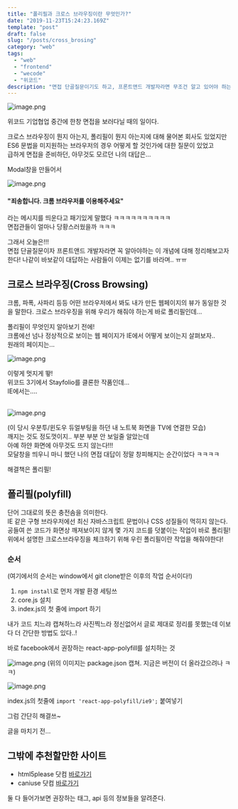 ```yaml
---
title: "폴리필과 크로스 브라우징이란 무엇인가?"
date: "2019-11-23T15:24:23.169Z"
template: "post"
draft: false
slug: "/posts/cross_brosing"
category: "web"
tags:
  - "web"
  - "frontend"
  - "wecode"
  - "위코드"
description: "면접 단골질문이기도 하고, 프론트앤드 개발자라면 무조건 알고 있어야 하는, 피할 수 없는 이 개념에 대해 미루고 미루다가 드디어 정리해보기로 결심했다."
---
```


![image.png](https://images.velog.io/post-images/dooreplay/2b5824e0-0db5-11ea-9b8e-afeb0eb247ad/image.png)

위코드 기업협업 중간에 한창 면접을 보러다닐 때의 일이다.<br />

크로스 브라우징이 뭔지 아는지, 폴리필이 뭔지 아는지에 대해 물어본 회사도 있었지만<br />
ES6 문법을 미지원하는 브라우저의 경우 어떻게 할 것인가에 대한 질문이 있었고<br />
급하게 면접을 준비하던, 아무것도 모르던 나의 대답은...

Modal창을 만들어서

![image.png](https://images.velog.io/post-images/dooreplay/a58f94f0-0dba-11ea-81e2-9390052735e1/image.png)

#### "죄송합니다. 크롬 브라우저를 이용해주세요"

라는 메시지를 띄운다고 패기있게 말했다 ㅋㅋㅋㅋㅋㅋㅋㅋㅋㅋ<br />
면접관들이 얼마나 당황스러웠을까 ㅋㅋㅋ

그래서 오늘은!!!<br />
면접 단골질문이자 프론트앤드 개발자라면 꼭 알아야하는 이 개념에 대해 정리해보고자 한다!
나같이 바보같이 대답하는 사람들이 이제는 없기를 바라며.. ㅠㅠ

## 크로스 브라우징(Cross Browsing)

크롬, 파폭, 사파리 등등 어떤 브라우저에서 봐도 내가 만든 웹페이지의 뷰가 동일한 것을 말한다.
크로스 브라우징을 위해 우리가 해줘야 하는게 바로 폴리필인데...

폴리필이 무엇인지 알아보기 전에!<br />
크롬에선 넘나 정상적으로 보이는 웹 페이지가 IE에서 어떻게 보이는지 살펴보자..<br />
원래의 페이지는...

![image.png](https://images.velog.io/post-images/dooreplay/fca0b8b0-0e77-11ea-867a-d57598fdeb4b/image.png)

이렇게 멋지게 뙇!<br />
위코드 3기에서 Stayfolio를 클론한 작품인데...<br />
IE에서는....
<br />
<br />

![image.png](https://images.velog.io/post-images/dooreplay/5da28310-0e77-11ea-867a-d57598fdeb4b/image.png)

(이 당시 우분투/윈도우 듀얼부팅을 하던 내 노트북 화면을 TV에 연결한 모습)<br />
깨지는 것도 정도껏이지.. 부분 부분 안 보일줄 알았는데<br />
아예 하얀 화면에 아무것도 뜨지 않는다!!!<br />
모달창을 띄우니 마니 했던 나의 면접 대답이 정말 창피해지는 순간이었다 ㅋㅋㅋㅋ

해결책은 폴리필!

## 폴리필(polyfill)

단어 그대로의 뜻은 충전솜을 의미한다.<br />
IE 같은 구형 브라우저에선 최신 자바스크립트 문법이나 CSS 성질들이 먹히지 않는다.<br />
공들여 쓴 코드가 화면상 깨져보이지 않게 몇 가지 코드를 덧붙이는 작업이 바로 폴리필!
<br />
위에서 설명한 크로스브라우징을 체크하기 위해 우린 폴리필이란 작업을 해줘야한다!

### 순서

(여기에서의 순서는 window에서 git clone받은 이후의 작업 순서이다!)

1. `npm install`로 먼저 개발 환경 세팅쓰
2. core.js 설치
3. index.js의 첫 줄에 import 하기

내가 코드 치느랴 캡쳐하느라 사진찍느라 정신없어서 글로 제대로 정리를 못했는데
이보다 더 간단한 방법도 있다..!

바로 facebook에서 권장하는 react-app-polyfill를 설치하는 것

![image.png](https://images.velog.io/post-images/dooreplay/5134d4f0-0e79-11ea-867a-d57598fdeb4b/image.png)
(위의 이미지는 package.json 캡쳐. 지금은 버전이 더 올라갔으려나 ㅋㅋ)

![image.png](https://images.velog.io/post-images/dooreplay/40ea4cb0-0e79-11ea-867a-d57598fdeb4b/image.png)

index.js의 첫줄에 `import 'react-app-polyfill/ie9';` 붙여넣기

그럼 간단히 해결쓰~

글을 마치기 전...

## 그밖에 추천할만한 사이트

- html5please 닷컴 <a href="https://html5please.com/">바로가기</a>
- caniuse 닷컴 <a href="https://caniuse.com/">바로가기</a>

둘 다 들어가보면 권장하는 태그, api 등의 정보들을 알려준다.
